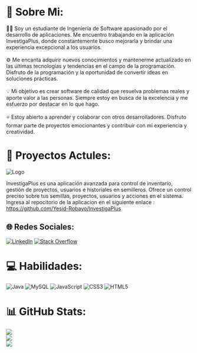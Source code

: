 # 💫 Sobre Mi:
👨‍💻 Soy un estudiante de Ingeniería de Software apasionado por el desarrollo de aplicaciones. Me encuentro trabajando en la aplicación InvestigaPlus, donde constantemente busco mejorarla y brindar una experiencia excepcional a los usuarios.<br><br>⚙️ Me encanta adquirir nuevos conocimientos y mantenerme actualizado en las últimas tecnologías y tendencias en el campo de la programación. Disfruto de la programación y la oportunidad de convertir ideas en soluciones prácticas.<br><br> 💡 Mi objetivo es crear software de calidad que resuelva problemas reales y aporte valor a las personas. Siempre estoy en busca de la excelencia y me esfuerzo por destacar en lo que hago.<br><br>⭐️ Estoy abierto a aprender y colaborar con otros desarrolladores. Disfruto formar parte de proyectos emocionantes y contribuir con mi experiencia y creatividad.

# 💫 Proyectos Actules:


![Logo](https://github.com/Yesid-Robayo/Yesid-Robayo/assets/114313044/466fe60f-ff53-46bc-a151-252cb478b296)

InvestigaPlus es una aplicación avanzada para control de inventario, gestión de proyectos, usuarios e historiales en semilleros. Ofrece un control preciso sobre tus semillas, proyectos, usuarios y acciones en el sistema.
Ingresa al repocitorio de la aplicacion en el siguiente enlace :
https://github.com/Yesid-Robayo/InvestigaPlus

## 🌐 Redes Sociales:
[![LinkedIn](https://img.shields.io/badge/LinkedIn-%230077B5.svg?logo=linkedin&logoColor=white)](https://linkedin.com/in/yesid11) [![Stack Overflow](https://img.shields.io/badge/-Stackoverflow-FE7A16?logo=stack-overflow&logoColor=white)](https://stackoverflow.com/users/22196843) 

# 💻 Habilidades:
![Java](https://img.shields.io/badge/java-%23ED8B00.svg?style=for-the-badge&logo=java&logoColor=white) ![MySQL](https://img.shields.io/badge/mysql-%2300f.svg?style=for-the-badge&logo=mysql&logoColor=white) ![JavaScript](https://img.shields.io/badge/javascript-%23323330.svg?style=for-the-badge&logo=javascript&logoColor=%23F7DF1E) ![CSS3](https://img.shields.io/badge/css3-%231572B6.svg?style=for-the-badge&logo=css3&logoColor=white) ![HTML5](https://img.shields.io/badge/html5-%23E34F26.svg?style=for-the-badge&logo=html5&logoColor=white)
# 📊 GitHub Stats:
![](https://github-readme-stats.vercel.app/api?username=Yesid-Robayo&theme=dark&hide_border=false&include_all_commits=true&count_private=true)<br/>
![](https://github-readme-streak-stats.herokuapp.com/?user=Yesid-Robayo&theme=dark&hide_border=false)<br/>
![](https://github-readme-stats.vercel.app/api/top-langs/?username=Yesid-Robayo&theme=dark&hide_border=false&include_all_commits=true&count_private=true&layout=compact)

